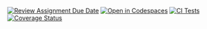 [![Review Assignment Due Date](https://classroom.github.com/assets/deadline-readme-button-22041afd0340ce965d47ae6ef1cefeee28c7c493a6346c4f15d667ab976d596c.svg)](https://classroom.github.com/a/hGiCucuU)
[![Open in Codespaces](https://classroom.github.com/assets/launch-codespace-2972f46106e565e64193e422d61a12cf1da4916b45550586e14ef0a7c637dd04.svg)](https://classroom.github.com/open-in-codespaces?assignment_repo_id=18525564)
[![CI Tests](https://github.com/ULL-ESIT-INF-DSI-2425/prct06-generics-solid-4lbxrtz/actions/workflows/ci.yml/badge.svg)](https://github.com/ULL-ESIT-INF-DSI-2425/prct06-generics-solid-4lbxrtz/actions/workflows/ci.yml)
[![Coverage Status](https://coveralls.io/repos/github/ULL-ESIT-INF-DSI-2425/prct06-generics-solid-4lbxrtz/badge.svg)](https://coveralls.io/github/ULL-ESIT-INF-DSI-2425/prct06-generics-solid-4lbxrtz)
